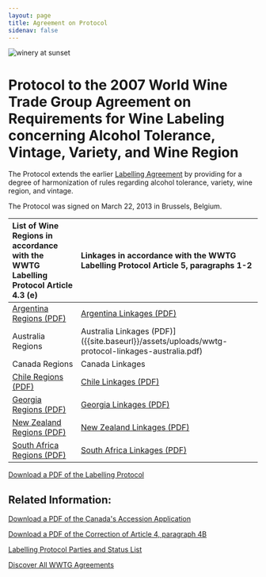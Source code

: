 ```yaml
---
layout: page
title: Agreement on Protocol
sidenav: false
---
```


![winery at sunset](/assets/uploads/sunset.jpg)

# Protocol to the 2007 World Wine Trade Group Agreement on Requirements for Wine Labeling concerning Alcohol Tolerance, Vintage, Variety, and Wine Region

The Protocol extends the earlier [Labelling Agreement](/labelling-agreement) by providing for a degree of harmonization of rules regarding alcohol tolerance, variety, wine region, and vintage.

The Protocol was signed on March 22, 2013 in Brussels, Belgium.

| List of Wine Regions in accordance with the <br>WWTG Labelling Protocol Article 4.3 (e)  | Linkages in accordance with the WWTG <br>Labelling Protocol Article 5, paragraphs 1-2   |
| :---                                                                                     |    :---                                                                                 |          
| [Argentina Regions (PDF)]({{site.baseurl}}/assets/uploads/argentinaregions.pdf)  | [Argentina Linkages (PDF)]({{site.baseurl}}/assets/uploads/argentinalinkages.pdf)                                                                     |    
| Australia Regions                                                                        | Australia Linkages  (PDF)]({{site.baseurl}}/assets/uploads/wwtg-protocol-linkages-australia.pdf)                                                  |        
| Canada Regions                                                                           | Canada Linkages                                                       |        
| [Chile Regions (PDF)]({{site.baseurl}}/assets/uploads/chilewineregions.pdf)     | [Chile Linkages (PDF)]({{site.baseurl}}/assets/uploads/chilelinkages.pdf)      |       
| [Georgia Regions (PDF)]({{site.baseurl}}/assets/uploads/georgiawineregions.pdf) | [Georgia Linkages (PDF)]({{site.baseurl}}/assets/uploads/georgialinkages.pdf)  |         
| [New Zealand Regions (PDF)]({{site.baseurl}}/assets/uploads/nzwineregions.pdf)  | [New Zealand Linkages (PDF)]({{site.baseurl}}/assets/uploads/nzlinkages.pdf)   |     
| [South Africa Regions (PDF)]({{site.baseurl}}/assets/uploads/sawineregions.pdf) | [South Africa Linkages (PDF)]({{site.baseurl}}/assets/uploads/salinkages.pdf)  |

<a class="usa-button" href="{{site.baseurl}}/assets/uploads/protocol.pdf">Download a PDF of the Labelling Protocol</a>

## Related Information:

<a class="usa-button" href="{{site.baseurl}}/assets/uploads/canada-protocol.pdf">Download a PDF of the Canada's Accession Application</a>

<a class="usa-button" href="{{site.baseurl}}/assets/uploads/maa-correction.pdf">Download a PDF of the Correction of Article 4, paragraph 4B</a>

<a class="usa-button" href="https://www.state.gov/wine-labeling-protocol">Labelling Protocol Parties and Status List</a>


<a class="usa-button" href="{{site.baseurl}}/agreements">Discover All WWTG Agreements</a>
